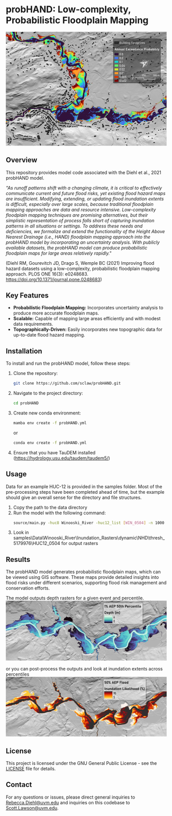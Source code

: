 # probHAND: Low-complexity, Probabilistic Floodplain Mapping

![ProbHAND Logo](/images/probHAND_main.jpg)

## Overview

This repository provides model code associated with the Diehl et al., 2021 probHAND model.

<i>"As runoff patterns shift with a changing climate, it is critical to effectively communicate current and future flood risks, yet existing flood hazard maps are insufficient. Modifying, extending, or updating flood inundation extents is difficult, especially over large scales, because traditional floodplain mapping approaches are data and resource intensive. Low-complexity floodplain mapping techniques are promising alternatives, but their simplistic representation of process falls short of capturing inundation patterns in all situations or settings. To address these needs and deficiencies, we formalize and extend the functionality of the Height Above Nearest Drainage (i.e., HAND) floodplain mapping approach into the probHAND model by incorporating an uncertainty analysis. With publicly available datasets, the probHAND model can produce probabilistic floodplain maps for large areas relatively rapidly."</i>

(Diehl RM, Gourevitch JD, Drago S, Wemple BC (2021) Improving flood hazard datasets using a low-complexity, probabilistic floodplain mapping approach. PLOS ONE 16(3): e0248683. https://doi.org/10.1371/journal.pone.0248683)

## Key Features

- **Probabilistic Floodplain Mapping:** Incorporates uncertainty analysis to produce more accurate floodplain maps.
- **Scalable:** Capable of mapping large areas efficiently and with modest data requirements.
- **Topographically-Driven:** Easily incorporates new topographic data for up-to-date flood hazard mapping.

## Installation

To install and run the probHAND model, follow these steps:

1. Clone the repository:
    ```bash
    git clone https://github.com/sclaw/probHAND.git
    ```
2. Navigate to the project directory:
    ```bash
    cd probHAND
    ```
3. Create new conda environment:
    ```bash
    mamba env create -f probHAND.yml
    ```
    or
    ```bash
    conda env create -f probHAND.yml
    ```
4. Ensure that you have TauDEM installed (https://hydrology.usu.edu/taudem/taudem5/)

## Usage

Data for an example HUC-12 is provided in the samples folder.  Most of the pre-processing steps have been completed ahead of time, but the example should give an overall sense for the directory and file structures.

1. Copy the path to the data directory
2. Run the model with the following command:
    ```bash
    source/main.py -huc8 Winooski_River -huc12_list [WIN_0504] -n 1000 -percentiles [50] -resolutions [1.0] -reach_type NHD -data_folder "\path\to\samples"
    ```
3. Look in samples\Data\Winooski_River\Inundation_Rasters\dynamic\NHD\thresh_5179976\HUC12_0504 for output rasters

## Results

The probHAND model generates probabilistic floodplain maps, which can be viewed using GIS software. These maps provide detailed insights into flood risks under different scenarios, supporting flood risk management and conservation efforts.

The model outputs depth rasters for a given event and percentile.
![Depth Map](images/depth_ex.jpg)

or you can post-process the outputs and look at inundation extents across percentiles
![Percentile Map](images/percentile_ex.jpg)



## License

This project is licensed under the GNU General Public License - see the [LICENSE](LICENSE) file for details.

## Contact

For any questions or issues, please direct general inquiries to [Rebecca.Diehl@uvm.edu](mailto:Rebecca.Diehl@uvm.edu) and inquiries on this codebase to [Scott.Lawson@uvm.edu](mailto:Scott.Lawson@uvm.edu).
